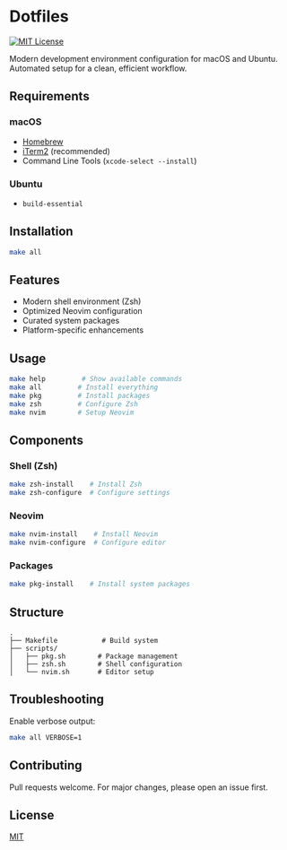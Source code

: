 # Dotfiles

[![MIT License](https://img.shields.io/badge/License-MIT-blue.svg)](LICENSE)

Modern development environment configuration for macOS and Ubuntu. Automated setup for a clean, efficient workflow.

## Requirements

### macOS
- [Homebrew](https://brew.sh)
- [iTerm2](https://iterm2.com) (recommended)
- Command Line Tools (`xcode-select --install`)

### Ubuntu
- `build-essential`

## Installation

```bash
make all
```

## Features

- Modern shell environment (Zsh)
- Optimized Neovim configuration
- Curated system packages
- Platform-specific enhancements

## Usage

```bash
make help         # Show available commands
make all         # Install everything
make pkg         # Install packages
make zsh         # Configure Zsh
make nvim        # Setup Neovim
```

## Components

### Shell (Zsh)
```bash
make zsh-install    # Install Zsh
make zsh-configure  # Configure settings
```

### Neovim
```bash
make nvim-install    # Install Neovim
make nvim-configure  # Configure editor
```

### Packages
```bash
make pkg-install    # Install system packages
```

## Structure

```
.
├── Makefile           # Build system
├── scripts/
│   ├── pkg.sh        # Package management
│   ├── zsh.sh        # Shell configuration
│   └── nvim.sh       # Editor setup
```

## Troubleshooting

Enable verbose output:
```bash
make all VERBOSE=1
```

## Contributing

Pull requests welcome. For major changes, please open an issue first.

## License

[MIT](LICENSE)
